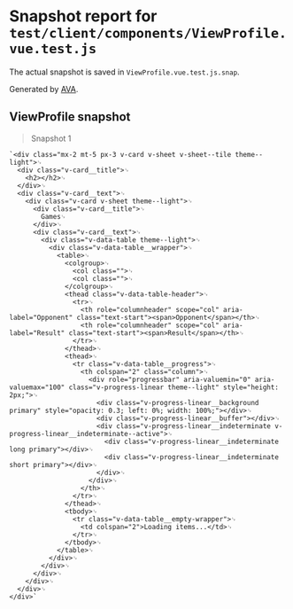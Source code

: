 # Snapshot report for `test/client/components/ViewProfile.vue.test.js`

The actual snapshot is saved in `ViewProfile.vue.test.js.snap`.

Generated by [AVA](https://avajs.dev).

## ViewProfile snapshot

> Snapshot 1

    `<div class="mx-2 mt-5 px-3 v-card v-sheet v-sheet--tile theme--light">␊
      <div class="v-card__title">␊
        <h2></h2>␊
      </div>␊
      <div class="v-card__text">␊
        <div class="v-card v-sheet theme--light">␊
          <div class="v-card__title">␊
            Games␊
          </div>␊
          <div class="v-card__text">␊
            <div class="v-data-table theme--light">␊
              <div class="v-data-table__wrapper">␊
                <table>␊
                  <colgroup>␊
                    <col class="">␊
                    <col class="">␊
                  </colgroup>␊
                  <thead class="v-data-table-header">␊
                    <tr>␊
                      <th role="columnheader" scope="col" aria-label="Opponent" class="text-start"><span>Opponent</span></th>␊
                      <th role="columnheader" scope="col" aria-label="Result" class="text-start"><span>Result</span></th>␊
                    </tr>␊
                  </thead>␊
                  <thead>␊
                    <tr class="v-data-table__progress">␊
                      <th colspan="2" class="column">␊
                        <div role="progressbar" aria-valuemin="0" aria-valuemax="100" class="v-progress-linear theme--light" style="height: 2px;">␊
                          <div class="v-progress-linear__background primary" style="opacity: 0.3; left: 0%; width: 100%;"></div>␊
                          <div class="v-progress-linear__buffer"></div>␊
                          <div class="v-progress-linear__indeterminate v-progress-linear__indeterminate--active">␊
                            <div class="v-progress-linear__indeterminate long primary"></div>␊
                            <div class="v-progress-linear__indeterminate short primary"></div>␊
                          </div>␊
                        </div>␊
                      </th>␊
                    </tr>␊
                  </thead>␊
                  <tbody>␊
                    <tr class="v-data-table__empty-wrapper">␊
                      <td colspan="2">Loading items...</td>␊
                    </tr>␊
                  </tbody>␊
                </table>␊
              </div>␊
            </div>␊
          </div>␊
        </div>␊
      </div>␊
    </div>`
